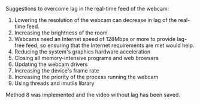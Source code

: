 Suggestions to overcome lag in the real-time feed of the webcam:

1. Lowering the resolution of the webcam can decrease in lag of the real-time feed.
2. Increasing the brightness of the room
3. Webcams need an Internet speed of 128Mbps or more to provide lag-free feed, so ensuring that the Internet requirements are met would help.
4. Reducing the system's graphics hardware acceleration
5. Closing all memory-intensive programs and web browsers
6. Updating the webcam drivers
7. Increasing the device's frame rate
8. Increasing the priority of the process running the webcam
9. Using threads and imutils library

Method 8 was implemented and the video without lag has been saved.
